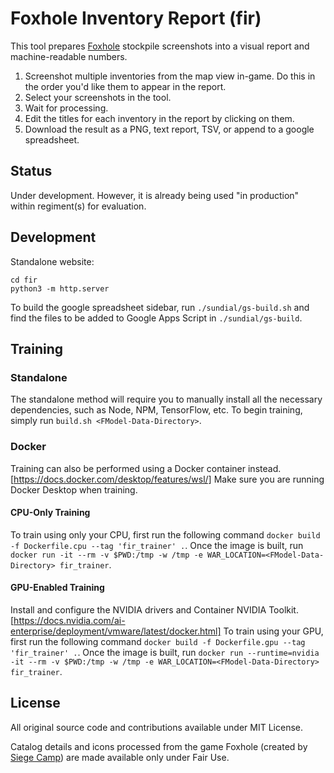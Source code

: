 # Foxhole Inventory Report (fir)

This tool prepares [Foxhole](https://www.foxholegame.com/about-foxhole) stockpile screenshots into a visual report and machine-readable numbers.

1. Screenshot multiple inventories from the map view in-game.  Do this in the order you'd like them to appear in the report.
2. Select your screenshots in the tool.
3. Wait for processing.
4. Edit the titles for each inventory in the report by clicking on them.
5. Download the result as a PNG, text report, TSV, or append to a google spreadsheet.

## Status

Under development. However, it is already being used "in production" within regiment(s) for evaluation. 

## Development

Standalone website:
```
cd fir
python3 -m http.server
```

To build the google spreadsheet sidebar, run `./sundial/gs-build.sh` and find the files to be added to Google Apps Script in `./sundial/gs-build`.

## Training

### Standalone

The standalone method will require you to manually install all the necessary dependencies, such as Node, NPM, TensorFlow, etc.
To begin training, simply run `build.sh <FModel-Data-Directory>`.

### Docker

Training can also be performed using a Docker container instead. [https://docs.docker.com/desktop/features/wsl/]
Make sure you are running Docker Desktop when training.
 
#### CPU-Only Training

To train using only your CPU, first run the following command `docker build -f Dockerfile.cpu --tag 'fir_trainer' .`.
Once the image is built, run `docker run -it --rm -v $PWD:/tmp -w /tmp -e WAR_LOCATION=<FModel-Data-Directory> fir_trainer`.

#### GPU-Enabled Training

Install and configure the NVIDIA drivers and Container NVIDIA Toolkit. [https://docs.nvidia.com/ai-enterprise/deployment/vmware/latest/docker.html]
To train using your GPU, first run the following command `docker build -f Dockerfile.gpu --tag 'fir_trainer' .`.
Once the image is built, run `docker run --runtime=nvidia -it --rm -v $PWD:/tmp -w /tmp -e WAR_LOCATION=<FModel-Data-Directory> fir_trainer`.

## License

All original source code and contributions available under MIT License.

Catalog details and icons processed from the game Foxhole (created by [Siege Camp](https://www.siegecamp.com/)) are made available only under Fair Use.
